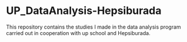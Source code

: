 # UP_DataAnalysis-Hepsiburada
This repository contains the studies I made in the data analysis program carried out in cooperation with up school and Hepsiburada.
